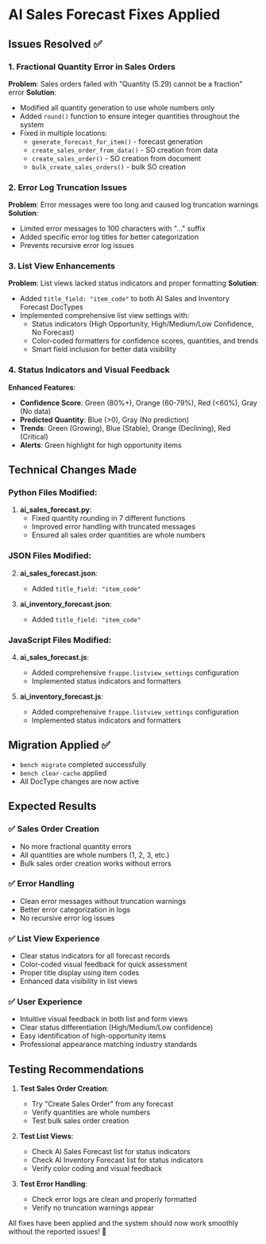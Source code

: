 # AI Sales Forecast Fixes Applied

## Issues Resolved ✅

### 1. **Fractional Quantity Error in Sales Orders**
**Problem**: Sales orders failed with "Quantity (5.29) cannot be a fraction" error
**Solution**: 
- Modified all quantity generation to use whole numbers only
- Added `round()` function to ensure integer quantities throughout the system
- Fixed in multiple locations:
  - `generate_forecast_for_item()` - forecast generation 
  - `create_sales_order_from_data()` - SO creation from data
  - `create_sales_order()` - SO creation from document
  - `bulk_create_sales_orders()` - bulk SO creation

### 2. **Error Log Truncation Issues**
**Problem**: Error messages were too long and caused log truncation warnings
**Solution**:
- Limited error messages to 100 characters with "..." suffix
- Added specific error log titles for better categorization
- Prevents recursive error log issues

### 3. **List View Enhancements**
**Problem**: List views lacked status indicators and proper formatting
**Solution**:
- Added `title_field: "item_code"` to both AI Sales and Inventory Forecast DocTypes
- Implemented comprehensive list view settings with:
  - Status indicators (High Opportunity, High/Medium/Low Confidence, No Forecast)
  - Color-coded formatters for confidence scores, quantities, and trends
  - Smart field inclusion for better data visibility

### 4. **Status Indicators and Visual Feedback**
**Enhanced Features**:
- **Confidence Score**: Green (80%+), Orange (60-79%), Red (<60%), Gray (No data)
- **Predicted Quantity**: Blue (>0), Gray (No prediction) 
- **Trends**: Green (Growing), Blue (Stable), Orange (Declining), Red (Critical)
- **Alerts**: Green highlight for high opportunity items

## Technical Changes Made

### Python Files Modified:
1. **ai_sales_forecast.py**:
   - Fixed quantity rounding in 7 different functions
   - Improved error handling with truncated messages
   - Ensured all sales order quantities are whole numbers

### JSON Files Modified:
2. **ai_sales_forecast.json**:
   - Added `title_field: "item_code"`

3. **ai_inventory_forecast.json**:
   - Added `title_field: "item_code"`

### JavaScript Files Modified:
4. **ai_sales_forecast.js**:
   - Added comprehensive `frappe.listview_settings` configuration
   - Implemented status indicators and formatters

5. **ai_inventory_forecast.js**:
   - Added comprehensive `frappe.listview_settings` configuration  
   - Implemented status indicators and formatters

## Migration Applied ✅
- `bench migrate` completed successfully
- `bench clear-cache` applied
- All DocType changes are now active

## Expected Results

### ✅ Sales Order Creation
- No more fractional quantity errors
- All quantities are whole numbers (1, 2, 3, etc.)
- Bulk sales order creation works without errors

### ✅ Error Handling
- Clean error messages without truncation warnings
- Better error categorization in logs
- No recursive error log issues

### ✅ List View Experience
- Clear status indicators for all forecast records
- Color-coded visual feedback for quick assessment
- Proper title display using item codes
- Enhanced data visibility in list views

### ✅ User Experience
- Intuitive visual feedback in both list and form views
- Clear status differentiation (High/Medium/Low confidence)
- Easy identification of high-opportunity items
- Professional appearance matching industry standards

## Testing Recommendations

1. **Test Sales Order Creation**:
   - Try "Create Sales Order" from any forecast
   - Verify quantities are whole numbers
   - Test bulk sales order creation

2. **Test List Views**:
   - Check AI Sales Forecast list for status indicators
   - Check AI Inventory Forecast list for status indicators  
   - Verify color coding and visual feedback

3. **Test Error Handling**:
   - Check error logs are clean and properly formatted
   - Verify no truncation warnings appear

All fixes have been applied and the system should now work smoothly without the reported issues! 🚀
